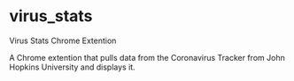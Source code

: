 # virus_stats
Virus Stats Chrome Extention

A Chrome extention that pulls data from the Coronavirus Tracker from John Hopkins University and displays it.
